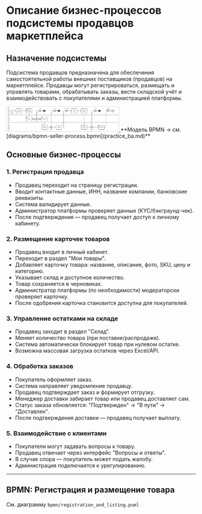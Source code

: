 # Описание бизнес-процессов подсистемы продавцов маркетплейса

## Назначение подсистемы

Подсистема продавцов предназначена для обеспечения самостоятельной работы внешних поставщиков (продавцов) на маркетплейсе. Продавцы могут регистрироваться, размещать и управлять товарами, обрабатывать заказы, вести складской учёт и взаимодействовать с покупателями и администрацией платформы.

<a href="bpmn_practice_ba.png" target="_blank">
  <img src="bpmn_practice_ba.png" width="300"/>
</a>
**Модель BPMN → см. [diagrams/bpmn-seller-process.bpmn](practice_ba.md)**

## Основные бизнес-процессы

### 1. Регистрация продавца

- Продавец переходит на страницу регистрации.
- Вводит контактные данные, ИНН, название компании, банковские реквизиты.
- Система валидирует данные.
- Администратор платформы проверяет данные (KYC/бэкграунд-чек).
- После подтверждения — продавец получает доступ к личному кабинету.

### 2. Размещение карточек товаров

- Продавец входит в личный кабинет.
- Переходит в раздел "Мои товары".
- Добавляет карточку товара: название, описание, фото, SKU, цену и категорию.
- Указывает склад и доступное количество.
- Товар сохраняется в черновиках.
- Администратор платформы (по необходимости) модераторски проверяет карточку.
- После одобрения карточка становится доступна для покупателей.

### 3. Управление остатками на складе

- Продавец заходит в раздел "Склад".
- Меняет количество товара (при поставке/распродаже).
- Система автоматически блокирует товар при нулевом остатке.
- Возможна массовая загрузка остатков через Excel/API.

### 4. Обработка заказов

- Покупатель оформляет заказ.
- Система направляет уведомление продавцу.
- Продавец подтверждает заказ и формирует отгрузку.
- Менеджер доставки забирает товар или продавец доставляет сам.
- Статус заказа обновляется: "Подтвержден" → "В пути" → "Доставлен".
- После подтверждения доставки — продавец получает выплату.

### 5. Взаимодействие с клиентами

- Покупатели могут задавать вопросы к товару.
- Продавец отвечает через интерфейс "Вопросы и ответы".
- В случае спора — покупатель может подать жалобу.
- Администрация подключается к урегулированию.

---

## BPMN: Регистрация и размещение товара

См. диаграмму `bpmn/registration_and_listing.puml`

